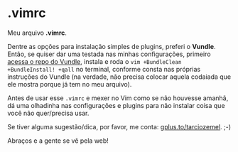 .vimrc
======

Meu arquivo **.vimrc**. 

Dentre as opções para instalação simples de plugins, preferi o **Vundle**. Então, se quiser dar uma testada nas minhas configurações, primeiro 
[acessa o repo do Vundle](https://github.com/gmarik/vundle), instala e roda o `vim +BundleClean +BundleInstall! +qall` no terminal, conforme 
consta nas próprias instruções do Vundle (na verdade, não precisa colocar aquela codaiada que ele mostra porque já tem no meu arquivo).

Antes de usar esse `.vimrc` e mexer no Vim como se não houvesse amanhã, dá uma olhadinha nas configurações e plugins para não instalar 
coisa que você não quer/precisa usar.

Se tiver alguma sugestão/dica, por favor, me conta: [gplus.to/tarciozemel](http://gplus.to/tarciozemel). ;-)

Abraços e a gente se vê pela web!
